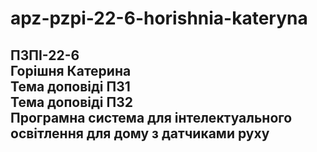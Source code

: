 # apz-pzpi-22-6-horishnia-kateryna  
ПЗПІ-22-6  
Горішня Катерина  
Тема доповіді ПЗ1  
Тема доповіді ПЗ2  
Програмна система для інтелектуального освітлення для дому з датчиками руху  
---
